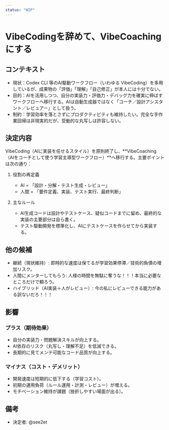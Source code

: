 ```yaml
---
status: "WIP"
---
```

# VibeCodingを辞めて、VibeCoachingにする

## コンテキスト
- 現状：Codex CLI 等のAI駆動ワークフロー（いわゆる VibeCoding）を多用しているが、成果物の「評価」「理解」「自己修正」が本人には十分でない。  
- 目的：AIを活用しつつ、自分の実装力・評価力・デバッグ力を確実に伸ばすワークフローへ移行する。AIは自動生成器ではなく「コーチ／設計アシスタント／レビュアー」として扱う。  
- 制約：学習効率を落とさずにプロダクティビティも維持したい。完全な手作業回帰は非現実的だが、受動的な丸写しは許容しない。

## 決定内容
VibeCoding（AIに実装を任せるスタイル）を原則終了し、**VibeCoaching（AIをコーチとして使う学習主導型ワークフロー）**へ移行する。主要ポイントは次の通り：

1. 役割の再定義  
   - AI = 「設計・分解・テスト生成・レビュー」  
   - 人間 = 「要件定義、実装、テスト実行、最終判断」

2. 主なルール  
   - AI生成コードは設計やテストケース、疑似コードまでに留め、最終的な実装の主要部分は自ら書く。  
   - テスト駆動開発を標準化し、AIにテストケースを作らせてから実装する。  

## 他の候補
- 継続（現状維持）: 即時的な速度は保てるが学習効果停滞／技術的負債の増加リスク。  
- 人間にメンターしてもらう: 人様の時間を無駄に奪うな！！！本当に必要なところだけで頼ろう。 
- ハイブリッド（AI実装＋人がレビュー）: 今の私にレビューできる能力がある訳ないだろ！！！

## 影響
### プラス（期待効果）
- 自分の実装力・問題解決スキルが向上する。  
- AI依存のリスク（丸写し・理解不足）を低減できる。  
- 長期的に見てメンテ可能なコード品質が向上する。

### マイナス（コスト・デメリット）
- 開発速度は短期的に低下する（学習コスト）。  
- 初期の運用負荷（ルール運用・計測・レビュー）が増える。  
- モチベーション維持が課題（挫折しやすい場面が出る）。

## 備考
- 決定者: @see2et
